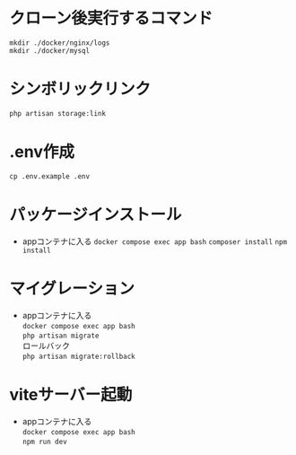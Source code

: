 # クローン後実行するコマンド
`mkdir ./docker/nginx/logs`  
`mkdir ./docker/mysql`  

# シンボリックリンク
`php artisan storage:link`  

# .env作成
`cp .env.example .env`

# パッケージインストール
* appコンテナに入る
`docker compose exec app bash`
`composer install`
`npm install`

# マイグレーション
* appコンテナに入る  
`docker compose exec app bash`  
`php artisan migrate`  
ロールバック  
`php artisan migrate:rollback`  

# viteサーバー起動
* appコンテナに入る  
`docker compose exec app bash`  
`npm run dev`